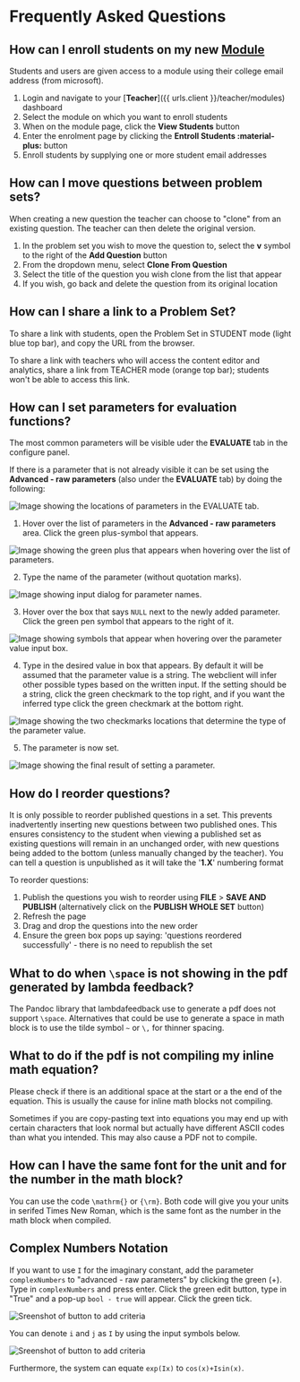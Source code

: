 # Frequently Asked Questions

## How can I enroll students on my new [Module](../../terminology.md#modules)

Students and users are given access to a module using their college email address (from microsoft).

1. Login and navigate to your [**Teacher**]({{ urls.client }}/teacher/modules) dashboard
2. Select the module on which you want to enroll students
3. When on the module page, click the **View Students** button
4. Enter the enrolment page by clicking the **Entroll Students :material-plus:** button
5. Enroll students by supplying one or more student email addresses

## How can I move questions between problem sets?

When creating a new question the teacher can choose to "clone" from an existing question. The teacher can then delete the original version.

1. In the problem set you wish to move the question to, select the **v** symbol to the right of the **Add Question** button
2. From the dropdown menu, select **Clone From Question**
3. Select the title of the question you wish clone from the list that appear
4. If you wish, go back and delete the question from its original location

## How can I share a link to a Problem Set?

To share a link with students, open the Problem Set in STUDENT mode (light blue top bar), and copy the URL from the browser.

To share a link with teachers who will access the content editor and analytics, share a link from TEACHER mode (orange top bar); students won't be able to access this link.

## How can I set parameters for evaluation functions?

The most common parameters will be visible uder the **EVALUATE** tab in the configure panel.

If there is a parameter that is not already visible it can be set using the **Advanced - raw parameters** (also under the **EVALUATE** tab) by doing the following:

![Image showing the locations of parameters in the EVALUATE tab.](images/set_parameter_1.png)

1. Hover over the list of parameters in the **Advanced - raw parameters** area. Click the green plus-symbol that appears.

![Image showing the green plus that appears when hovering over the list of parameters.](images/set_parameter_2.png)

2. Type the name of the parameter (without quotation marks).

![Image showing input dialog for parameter names.](images/set_parameter_3.png)

3. Hover over the box that says `NULL` next to the newly added parameter. Click the green pen symbol that appears to the right of it.

![Image showing symbols that appear when hovering over the parameter value input box.](images/set_parameter_4.png)

4. Type in the desired value in box that appears. By default it will be assumed that the parameter value is a string. The webclient will infer other possible types based on the written input. If the setting should be a string, click the green checkmark to the top right, and if you want the inferred type click the green checkmark at the bottom right.

![Image showing the two checkmarks locations that determine the type of the parameter value.](images/set_parameter_5.png)

5. The parameter is now set.

![Image showing the final result of setting a parameter.](images/set_parameter_6.png)

## How do I reorder questions?

It is only possible to reorder published questions in a set. This prevents inadvertently inserting new questions between two published ones. This ensures consistency to the student when viewing a published set as existing questions will remain in an unchanged order, with new questions being added to the bottom (unless manually changed by the teacher). You can tell a question is unpublished as it will take the '**1.X**' numbering format

To reorder questions:

1. Publish the questions you wish to reorder using **FILE** > **SAVE AND PUBLISH** (alternatively click on the **PUBLISH WHOLE SET** button)
2. Refresh the page
3. Drag and drop the questions into the new order
4. Ensure the green box pops up saying: 'questions reordered successfully' - there is no need to republish the set

## What to do when `\space` is not showing in the pdf generated by lambda feedback?

The Pandoc library that lambdafeedback use to generate a pdf does not support `\space`. Alternatives that could be use to generate a space in math block is to use the tilde symbol `~` or `\,` for thinner spacing.

## What to do if the pdf is not compiling my inline math equation?

Please check if there is an additional space at the start or a the end of the equation. This is usually the cause for inline math blocks not compiling.
  
Sometimes if you are copy-pasting text into equations you may end up with certain characters that look normal but actually have different ASCII codes than what you intended. This may also cause a PDF not to compile.

## How can I have the same font for the unit and for the number in the math block?

You can use the code `\mathrm{}` or `{\rm}`. Both code will give you your units in serifed Times New Roman, which is the same font as the number in the math block when compiled.

## Complex Numbers Notation

If you want to use `I` for the imaginary constant, add the parameter `complexNumbers` to "advanced - raw parameters" by clicking the green (+). Type in `complexNumbers` and press enter. Click the green edit button, type in "True" and a pop-up `bool - true` will appear. Click the green tick.

![Sreenshot of button to add criteria](complexNumbersv2.png)

You can denote `i` and `j` as `I` by using the input symbols below. 

![Sreenshot of button to add criteria](complexNumbersv3.png)

Furthermore, the system can equate `exp(Ix)` to `cos(x)+Isin(x)`.
